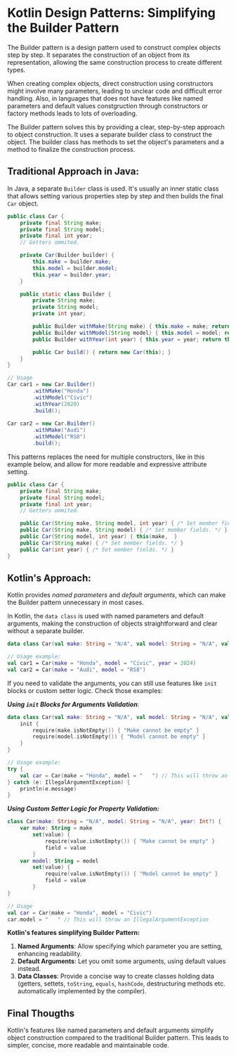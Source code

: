 # Kotlin Design Patterns: Simplifying the Builder Pattern

The Builder pattern is a design pattern used to construct complex objects step by step. It separates the construction of an object from its representation, allowing the same construction process to create different types.

When creating complex objects, direct construction using constructors might involve many parameters, leading to unclear code and difficult error handling. Also, in languages that does not have features like named parameters and default values constgruction through constructors or factory methods leads to lots of overloading.

The Builder pattern solves this by providing a clear, step-by-step approach to object construction. It uses a separate builder class to construct the object. The builder class has methods to set the object's parameters and a method to finalize the construction process.

## Traditional Approach in Java:
In Java, a separate `Builder` class is used. It's usually an inner static class that allows setting various properties step by step and then builds the final `Car` object.

```java
public class Car {
    private final String make;
    private final String model;
    private final int year;
    // Getters ommited.

    private Car(Builder builder) {
        this.make = builder.make;
        this.model = builder.model;
        this.year = builder.year;
    }

    public static class Builder {
        private String make;
        private String model;
        private int year;

        public Builder withMake(String make) { this.make = make; return this; }
        public Builder withModel(String model) { this.model = model; return this; }
        public Builder withYear(int year) { this.year = year; return this; }

        public Car build() { return new Car(this); }
    }
}

// Usage
Car car1 = new Car.Builder()
        .withMake("Honda")
        .withModel("Civic")
        .withYear(2020)
        .build();
        
Car car2 = new Car.Builder()
        .withMake("Audi")
        .withModel("RS8")
        .build();
```

This patterns replaces the need for multiple constructors, like in this example below, and allow for more readable and expressive attribute setting.
```java
public class Car {
    private final String make;
    private final String model;
    private final int year;
    // Getters ommited.

    public Car(String make, String model, int year) { /* Set member fields. */ }
    public Car(String make, String model) { /* Set member fields. */ }
    public Car(String model, int year) { this(make,  }
	public Car(String make) { /* Set member fields. */ }
    public Car(int year) { /* Set member fields. */ }
}
```

## Kotlin's Approach:
Kotlin provides *named parameters* and *default arguments*, which can make the Builder pattern unnecessary in most cases.

In Kotlin, the `data class` is used with named parameters and default arguments, making the construction of objects straightforward and clear without a separate builder.
```kotlin 
data class Car(val make: String = "N/A", val model: String = "N/A", val year: Int? = null)

// Usage example:
val car1 = Car(make = "Honda", model = "Civic", year = 2024)
val car2 = Car(make = "Audi", model = "RS8")
```
If you need to validate the arguments, you can still use features like `init` blocks or custom setter logic. Check those examples:

***Using `init` Blocks for Arguments Validation***:
```kotlin
data class Car(val make: String = "N/A", val model: String = "N/A", val year: Int? = null) {
    init {
        require(make.isNotEmpty()) { "Make cannot be empty" }
        require(model.isNotEmpty()) { "Model cannot be empty" }
    }
}

// Usage example:
try {
    val car = Car(make = "Honda", model = "   ") // This will throw an IllegalArgumentException
} catch (e: IllegalArgumentException) {
    println(e.message)
}
```
***Using Custom Setter Logic for Property Validation:***
```kotlin
class Car(make: String = "N/A", model: String = "N/A", year: Int?) {
    var make: String = make
        set(value) {
            require(value.isNotEmpty()) { "Make cannot be empty" }
            field = value
        }
    var model: String = model
        set(value) {
            require(value.isNotEmpty()) { "Model cannot be empty" }
            field = value
        }
}

// Usage
val car = Car(make = "Honda", model = "Civic")
car.model = "   " // This will throw an IllegalArgumentException
```

**Kotlin's features simplifying Builder Pattern:**

1.  **Named Arguments**: Allow specifying which parameter you are setting, enhancing readability.
2.  **Default Arguments**: Let you omit some arguments, using default values instead.
3.  **Data Classes**: Provide a concise way to create classes holding data (getters, settets, `toString`, `equals`, `hashCode`, destructuring methods etc. automatically implemented by the compiler).

## Final Thougths
Kotlin's features like named parameters and default arguments simplify object construction compared to the traditional Builder pattern. This leads to simpler, concise, more readable and maintainable code.